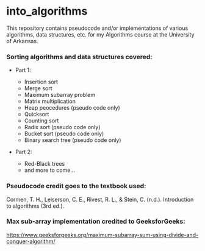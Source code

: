 # into_algorithms

This repository contains pseudocode and/or implementations of various algorithms, data structures, etc. for my Algorithms course at the University of Arkansas.

### Sorting algorithms and data structures covered:
* Part 1:
    * Insertion sort
    * Merge sort
    * Maximum subarray problem
    * Matrix multiplication
    * Heap peocedures (pseudo code only)
    * Quicksort
    * Counting sort
    * Radix sort (pseudo code only)
    * Bucket sort (pseudo code only)
    * Binary search tree (pseudo code only)

* Part 2:
    * Red-Black trees
    * and more to come...

### Pseudocode credit goes to the textbook used:
Cormen, T. H., Leiserson, C. E., Rivest, R. L., & Stein, C. (n.d.). Introduction to algorithms (3rd ed.).

### Max sub-array implementation credited to GeeksforGeeks:
https://www.geeksforgeeks.org/maximum-subarray-sum-using-divide-and-conquer-algorithm/
